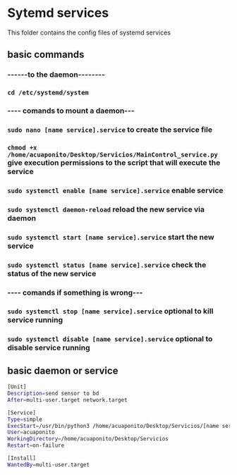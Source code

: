 # Sytemd services

This folder contains the config files of systemd services 

## basic commands

### ------to the daemon--------
### `cd /etc/systemd/system`

### ---- comands to mount a daemon---
### `sudo nano [name service].service` to create the service file
### `chmod +x /home/acuaponito/Desktop/Servicios/MainControl_service.py` give execution permissions to the script that will execute the service
### `sudo systemctl enable [name service].service` enable service
### `sudo systemctl daemon-reload` reload the new service via daemon
### `sudo systemctl start [name service].service` start the new service
### `sudo systemctl status [name service].service` check the status of the new service
### ---- comands if something is wrong---
### `sudo systemctl stop [name service].service` optional to kill service running
### `sudo systemctl disable [name service].service` optional to disable service running

## basic daemon or service

``` bash
[Unit]
Description=send sensor to bd
After=multi-user.target network.target

[Service]
Type=simple
ExecStart=/usr/bin/python3 /home/acuaponito/Desktop/Servicios/[name service].py
User=acuaponito
WorkingDirectory=/home/acuaponito/Desktop/Servicios
Restart=on-failure

[Install]
WantedBy=multi-user.target
```